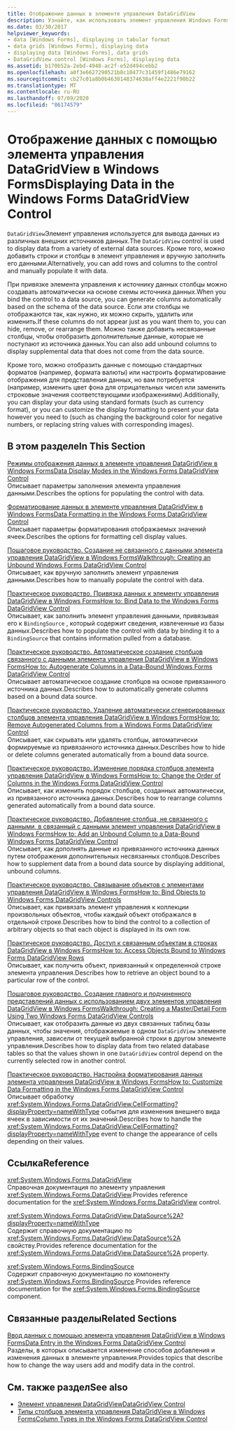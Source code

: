 ```yaml
---
title: Отображение данных в элементе управления DataGridView
description: Узнайте, как использовать элемент управления Windows Forms DataGridView для отображения данных из различных внешних источников данных.
ms.date: 03/30/2017
helpviewer_keywords:
- data [Windows Forms], displaying in tabular format
- data grids [Windows Forms], displaying data
- displaying data [Windows Forms], data grids
- DataGridView control [Windows Forms], displaying data
ms.assetid: b170b52a-2ebd-4948-ac2f-e52d494cebb2
ms.openlocfilehash: a0f3e6627290521b8c10477c31459f1486e79162
ms.sourcegitcommit: cb27c01a8b0b4630148374638aff4e2221f90b22
ms.translationtype: MT
ms.contentlocale: ru-RU
ms.lasthandoff: 07/09/2020
ms.locfileid: "86174579"
---
```

# <a name="displaying-data-in-the-windows-forms-datagridview-control"></a><span data-ttu-id="30bcc-103">Отображение данных с помощью элемента управления DataGridView в Windows Forms</span><span class="sxs-lookup"><span data-stu-id="30bcc-103">Displaying Data in the Windows Forms DataGridView Control</span></span>
<span data-ttu-id="30bcc-104">`DataGridView`Элемент управления используется для вывода данных из различных внешних источников данных.</span><span class="sxs-lookup"><span data-stu-id="30bcc-104">The `DataGridView` control is used to display data from a variety of external data sources.</span></span> <span data-ttu-id="30bcc-105">Кроме того, можно добавить строки и столбцы в элемент управления и вручную заполнить его данными.</span><span class="sxs-lookup"><span data-stu-id="30bcc-105">Alternatively, you can add rows and columns to the control and manually populate it with data.</span></span>  
  
 <span data-ttu-id="30bcc-106">При привязке элемента управления к источнику данных столбцы можно создавать автоматически на основе схемы источника данных.</span><span class="sxs-lookup"><span data-stu-id="30bcc-106">When you bind the control to a data source, you can generate columns automatically based on the schema of the data source.</span></span> <span data-ttu-id="30bcc-107">Если эти столбцы не отображаются так, как нужно, их можно скрыть, удалить или изменить.</span><span class="sxs-lookup"><span data-stu-id="30bcc-107">If these columns do not appear just as you want them to, you can hide, remove, or rearrange them.</span></span> <span data-ttu-id="30bcc-108">Можно также добавить несвязанные столбцы, чтобы отобразить дополнительные данные, которые не поступают из источника данных.</span><span class="sxs-lookup"><span data-stu-id="30bcc-108">You can also add unbound columns to display supplemental data that does not come from the data source.</span></span>  
  
 <span data-ttu-id="30bcc-109">Кроме того, можно отобразить данные с помощью стандартных форматов (например, формата валюты) или настроить форматирование отображения для представления данных, но вам потребуется (например, изменить цвет фона для отрицательных чисел или заменить строковые значения соответствующими изображениями).</span><span class="sxs-lookup"><span data-stu-id="30bcc-109">Additionally, you can display your data using standard formats (such as currency format), or you can customize the display formatting to present your data however you need to (such as changing the background color for negative numbers, or replacing string values with corresponding images).</span></span>  
  
## <a name="in-this-section"></a><span data-ttu-id="30bcc-110">В этом разделе</span><span class="sxs-lookup"><span data-stu-id="30bcc-110">In This Section</span></span>  
 [<span data-ttu-id="30bcc-111">Режимы отображения данных в элементе управления DataGridView в Windows Forms</span><span class="sxs-lookup"><span data-stu-id="30bcc-111">Data Display Modes in the Windows Forms DataGridView Control</span></span>](data-display-modes-in-the-windows-forms-datagridview-control.md)  
 <span data-ttu-id="30bcc-112">Описывает параметры заполнения элемента управления данными.</span><span class="sxs-lookup"><span data-stu-id="30bcc-112">Describes the options for populating the control with data.</span></span>  
  
 [<span data-ttu-id="30bcc-113">Форматирование данных в элементе управления DataGridView в Windows Forms</span><span class="sxs-lookup"><span data-stu-id="30bcc-113">Data Formatting in the Windows Forms DataGridView Control</span></span>](data-formatting-in-the-windows-forms-datagridview-control.md)  
 <span data-ttu-id="30bcc-114">Описывает параметры форматирования отображаемых значений ячеек.</span><span class="sxs-lookup"><span data-stu-id="30bcc-114">Describes the options for formatting cell display values.</span></span>  
  
 [<span data-ttu-id="30bcc-115">Пошаговое руководство. Создание не связанного с данными элемента управления DataGridView в Windows Forms</span><span class="sxs-lookup"><span data-stu-id="30bcc-115">Walkthrough: Creating an Unbound Windows Forms DataGridView Control</span></span>](walkthrough-creating-an-unbound-windows-forms-datagridview-control.md)  
 <span data-ttu-id="30bcc-116">Описывает, как вручную заполнить элемент управления данными.</span><span class="sxs-lookup"><span data-stu-id="30bcc-116">Describes how to manually populate the control with data.</span></span>  
  
 [<span data-ttu-id="30bcc-117">Практическое руководство. Привязка данных к элементу управления DataGridView в Windows Forms</span><span class="sxs-lookup"><span data-stu-id="30bcc-117">How to: Bind Data to the Windows Forms DataGridView Control</span></span>](how-to-bind-data-to-the-windows-forms-datagridview-control.md)  
 <span data-ttu-id="30bcc-118">Описывает, как заполнить элемент управления данными, привязывая его к `BindingSource` , который содержит сведения, извлеченные из базы данных.</span><span class="sxs-lookup"><span data-stu-id="30bcc-118">Describes how to populate the control with data by binding it to a `BindingSource` that contains information pulled from a database.</span></span>  
  
 [<span data-ttu-id="30bcc-119">Практическое руководство. Автоматическое создание столбцов связанного с данными элемента управления DataGridView в Windows Forms</span><span class="sxs-lookup"><span data-stu-id="30bcc-119">How to: Autogenerate Columns in a Data-Bound Windows Forms DataGridView Control</span></span>](autogenerate-columns-in-a-data-bound-wf-datagridview-control.md)  
 <span data-ttu-id="30bcc-120">Описывает автоматическое создание столбцов на основе привязанного источника данных.</span><span class="sxs-lookup"><span data-stu-id="30bcc-120">Describes how to automatically generate columns based on a bound data source.</span></span>  
  
 [<span data-ttu-id="30bcc-121">Практическое руководство. Удаление автоматически сгенерированных столбцов элемента управления DataGridView в Windows Forms</span><span class="sxs-lookup"><span data-stu-id="30bcc-121">How to: Remove Autogenerated Columns from a Windows Forms DataGridView Control</span></span>](remove-autogenerated-columns-from-a-wf-datagridview-control.md)  
 <span data-ttu-id="30bcc-122">Описывает, как скрывать или удалять столбцы, автоматически формируемые из привязанного источника данных.</span><span class="sxs-lookup"><span data-stu-id="30bcc-122">Describes how to hide or delete columns generated automatically from a bound data source.</span></span>  
  
 [<span data-ttu-id="30bcc-123">Практическое руководство. Изменение порядка столбцов элемента управления DataGridView в Windows Forms</span><span class="sxs-lookup"><span data-stu-id="30bcc-123">How to: Change the Order of Columns in the Windows Forms DataGridView Control</span></span>](how-to-change-the-order-of-columns-in-the-windows-forms-datagridview-control.md)  
 <span data-ttu-id="30bcc-124">Описывает, как изменить порядок столбцов, созданных автоматически, из привязанного источника данных.</span><span class="sxs-lookup"><span data-stu-id="30bcc-124">Describes how to rearrange columns generated automatically from a bound data source.</span></span>  
  
 [<span data-ttu-id="30bcc-125">Практическое руководство. Добавление столбца, не связанного с данными, в связанный с данными элемент управления DataGridView в Windows Forms</span><span class="sxs-lookup"><span data-stu-id="30bcc-125">How to: Add an Unbound Column to a Data-Bound Windows Forms DataGridView Control</span></span>](unbound-column-to-a-data-bound-datagridview.md)  
 <span data-ttu-id="30bcc-126">Описывает, как дополнять данные из привязанного источника данных путем отображения дополнительных несвязанных столбцов.</span><span class="sxs-lookup"><span data-stu-id="30bcc-126">Describes how to supplement data from a bound data source by displaying additional, unbound columns.</span></span>  
  
 [<span data-ttu-id="30bcc-127">Практическое руководство. Связывание объектов с элементами управления DataGridView в Windows Forms</span><span class="sxs-lookup"><span data-stu-id="30bcc-127">How to: Bind Objects to Windows Forms DataGridView Controls</span></span>](how-to-bind-objects-to-windows-forms-datagridview-controls.md)  
 <span data-ttu-id="30bcc-128">Описывает, как привязать элемент управления к коллекции произвольных объектов, чтобы каждый объект отображался в отдельной строке.</span><span class="sxs-lookup"><span data-stu-id="30bcc-128">Describes how to bind the control to a collection of arbitrary objects so that each object is displayed in its own row.</span></span>  
  
 [<span data-ttu-id="30bcc-129">Практическое руководство. Доступ к связанным объектам в строках DataGridView в Windows Forms</span><span class="sxs-lookup"><span data-stu-id="30bcc-129">How to: Access Objects Bound to Windows Forms DataGridView Rows</span></span>](how-to-access-objects-bound-to-windows-forms-datagridview-rows.md)  
 <span data-ttu-id="30bcc-130">Описывает, как получить объект, привязанный к определенной строке элемента управления.</span><span class="sxs-lookup"><span data-stu-id="30bcc-130">Describes how to retrieve an object bound to a particular row of the control.</span></span>  
  
 [<span data-ttu-id="30bcc-131">Пошаговое руководство. Создание главного и подчиненного представлений данных с использованием двух элементов управления DataGridView в Windows Forms</span><span class="sxs-lookup"><span data-stu-id="30bcc-131">Walkthrough: Creating a Master/Detail Form Using Two Windows Forms DataGridView Controls</span></span>](creating-a-master-detail-form-using-two-datagridviews.md)  
 <span data-ttu-id="30bcc-132">Описывает, как отобразить данные из двух связанных таблиц базы данных, чтобы значения, отображаемые в одном `DataGridView` элементе управления, зависели от текущей выбранной строки в другом элементе управления.</span><span class="sxs-lookup"><span data-stu-id="30bcc-132">Describes how to display data from two related database tables so that the values shown in one `DataGridView` control depend on the currently selected row in another control.</span></span>  
  
 [<span data-ttu-id="30bcc-133">Практическое руководство. Настройка форматирования данных элемента управления DataGridView в Windows Forms</span><span class="sxs-lookup"><span data-stu-id="30bcc-133">How to: Customize Data Formatting in the Windows Forms DataGridView Control</span></span>](how-to-customize-data-formatting-in-the-windows-forms-datagridview-control.md)  
 <span data-ttu-id="30bcc-134">Описывает обработку <xref:System.Windows.Forms.DataGridView.CellFormatting?displayProperty=nameWithType> события для изменения внешнего вида ячеек в зависимости от их значений.</span><span class="sxs-lookup"><span data-stu-id="30bcc-134">Describes how to handle the <xref:System.Windows.Forms.DataGridView.CellFormatting?displayProperty=nameWithType> event to change the appearance of cells depending on their values.</span></span>  
  
## <a name="reference"></a><span data-ttu-id="30bcc-135">Ссылка</span><span class="sxs-lookup"><span data-stu-id="30bcc-135">Reference</span></span>  
 <xref:System.Windows.Forms.DataGridView>  
 <span data-ttu-id="30bcc-136">Справочная документация по элементу управления <xref:System.Windows.Forms.DataGridView>.</span><span class="sxs-lookup"><span data-stu-id="30bcc-136">Provides reference documentation for the <xref:System.Windows.Forms.DataGridView> control.</span></span>  
  
 <xref:System.Windows.Forms.DataGridView.DataSource%2A?displayProperty=nameWithType>  
 <span data-ttu-id="30bcc-137">Содержит справочную документацию по <xref:System.Windows.Forms.DataGridView.DataSource%2A> свойству.</span><span class="sxs-lookup"><span data-stu-id="30bcc-137">Provides reference documentation for the <xref:System.Windows.Forms.DataGridView.DataSource%2A> property.</span></span>  
  
 <xref:System.Windows.Forms.BindingSource>  
 <span data-ttu-id="30bcc-138">Содержит справочную документацию по компоненту <xref:System.Windows.Forms.BindingSource>.</span><span class="sxs-lookup"><span data-stu-id="30bcc-138">Provides reference documentation for the <xref:System.Windows.Forms.BindingSource> component.</span></span>  
  
## <a name="related-sections"></a><span data-ttu-id="30bcc-139">Связанные разделы</span><span class="sxs-lookup"><span data-stu-id="30bcc-139">Related Sections</span></span>  
 [<span data-ttu-id="30bcc-140">Ввод данных с помощью элемента управления DataGridView в Windows Forms</span><span class="sxs-lookup"><span data-stu-id="30bcc-140">Data Entry in the Windows Forms DataGridView Control</span></span>](data-entry-in-the-windows-forms-datagridview-control.md)  
 <span data-ttu-id="30bcc-141">Разделы, в которых описывается изменение способов добавления и изменения данных в элементе управления.</span><span class="sxs-lookup"><span data-stu-id="30bcc-141">Provides topics that describe how to change the way users add and modify data in the control.</span></span>  
  
## <a name="see-also"></a><span data-ttu-id="30bcc-142">См. также раздел</span><span class="sxs-lookup"><span data-stu-id="30bcc-142">See also</span></span>

- [<span data-ttu-id="30bcc-143">Элемент управления DataGridView</span><span class="sxs-lookup"><span data-stu-id="30bcc-143">DataGridView Control</span></span>](datagridview-control-windows-forms.md)
- [<span data-ttu-id="30bcc-144">Типы столбцов элемента управления DataGridView в Windows Forms</span><span class="sxs-lookup"><span data-stu-id="30bcc-144">Column Types in the Windows Forms DataGridView Control</span></span>](column-types-in-the-windows-forms-datagridview-control.md)
